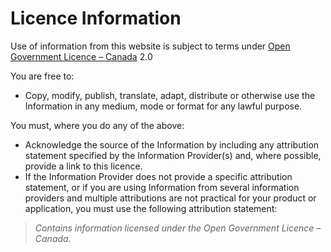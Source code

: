 # Licence Information

Use of information from this website is subject to terms under [Open Government Licence &ndash; Canada](https://open.canada.ca/en/open-government-licence-canada) 2.0

You are free to:
- Copy, modify, publish, translate, adapt, distribute or otherwise use the Information in any medium, mode or format for any lawful purpose.

You must, where you do any of the above:
- Acknowledge the source of the Information by including any attribution statement specified by the Information Provider(s) and, where possible, provide a link to this licence.
- If the Information Provider does not provide a specific attribution statement, or if you are using Information from several information providers and multiple attributions are not practical for your product or application, you must use the following attribution statement:


> *Contains information licensed under the Open Government Licence &ndash; Canada.*


